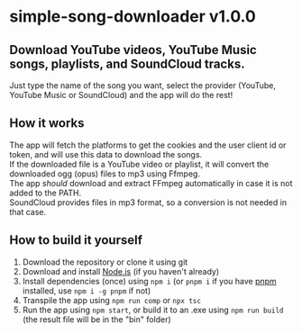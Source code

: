 # simple-song-downloader v1.0.0

## Download YouTube videos, YouTube Music songs, playlists, and SoundCloud tracks.

Just type the name of the song you want, select the provider (YouTube, YouTube Music or SoundCloud) and the app will do the rest!

## How it works

The app will fetch the platforms to get the cookies and the user client id or token, and will use this data to download the songs.\
If the downloaded file is a YouTube video or playlist, it will convert the downloaded ogg (opus) files to mp3 using Ffmpeg.\
The app *should* download and extract FFmpeg automatically in case it is not added to the PATH.\
SoundCloud provides files in mp3 format, so a conversion is not needed in that case.

## How to build it yourself

1) Download the repository or clone it using git
2) Download and install [Node.js](https://nodejs.org/) (if you haven't already)
3) Install dependencies (once) using `npm i` (or `pnpm i` if you have [pnpm](https://pnpm.io/installation#using-npm) installed, use `npm i -g pnpm` if not)
4) Transpile the app using `npm run comp` or `npx tsc`
5) Run the app using `npm start`, or build it to an .exe using `npm run build` (the result file will be in the "bin" folder)